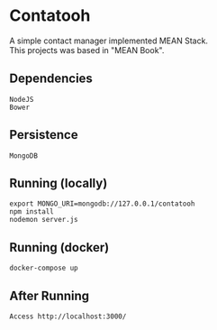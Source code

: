 # Contatooh

A simple contact manager implemented MEAN Stack.<br/>
This projects was based in "MEAN Book".<br/>

## Dependencies

``NodeJS``<br/>
``Bower``

## Persistence

``MongoDB``

## Running (locally)

``export MONGO_URI=mongodb://127.0.0.1/contatooh``<br/>
``npm install``<br/>
``nodemon server.js``<br/>

## Running (docker)

``docker-compose up``

## After Running

``Access http://localhost:3000/``